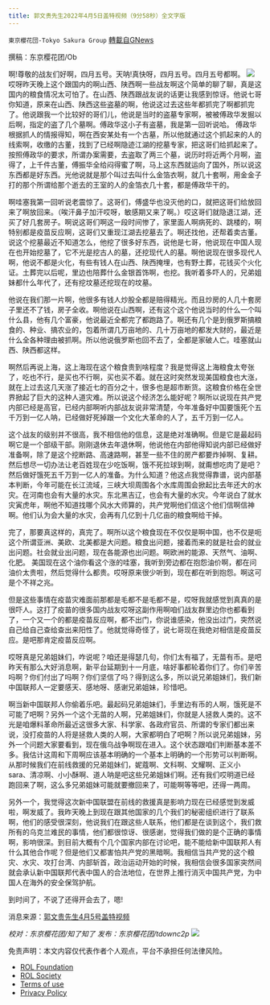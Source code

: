 ```yaml
---
title: 郭文贵先生2022年4月5日盖特视频（9分58秒）全文字版
---
```

`東京櫻花団-Tokyo Sakura Group` [轉載自GNews](https://gnews.org/zh-hans/2294888/)

撰稿：东京樱花团/Ob

啊!尊敬的战友们好啊，四月五号。天呐!真快呀，四月五号。四月五号都啊。
![](https://assets.gnews.org/wp-content/uploads/2022/04/图片1-20.png)
哎呀昨天晚上这个跟国内的啊山西、陕西啊一些战友啊这个简单的聊了聊，真是这国内的粮食情况太可怕了。在山西、陕西跟战友说的话更让我感到惊讶。他说七哥你知道，原来在山西、陕西这些盗墓的啊，他说这过去这些年都抓完了啊都抓完了。他说跟我一个比较好的哥们儿，他说是当时的盗墓专家啊，被被傅政华发掘以后啊，指定的盗了几个墓啊。傅政华这小子有盗墓，我是第一回听说哈。 傅政华根据抓人的情报得知，啊在西安某处有一个古墓，所以他就通过这个抓起来的人的线索啊，收缴的古董，找到了已经啊隐迹江湖的挖墓专家，把这哥们给抓起来了。按照傅政华的要求，所谓办案需要，去盗取了两三个墓，说历时将近两个月啊，盗得了，上千件古董，傅振华全给闷得蜜了啊，马上这东西就运向了国外，所以说这东西都是好东西。光他说就是那个叫过去叫什么金箔衣啊，就几十套啊，用金金子打的那个所谓给那个逝去的王室的人的金箔衣几十套，都是傅政华干的。

啊哇塞我第一回听说老震惊了。这哥们，傅盛华也没灭他的口，就把这哥们给放回来了啊放回来。（唉汗鼻子加汗哎呀，敏感期又来了啊。）哎这哥们就隐退江湖，还买了好几套房子。啊说这哥们啊这一段时间惨了，家里面人啊病死的、跳楼的，啊特别都是疫苗反应啊，这哥们又重现江湖去挖墓去了。啊还找他，还帮着卖古董。说这个挖墓最近不知道怎么，他挖了很多好东西，说他是七哥，他说现在中国人现在也开始挖墓了，它不光是挖古人的墓，还挖现代人的墓。啊他说现在很多现代人啊，他说不都是火化，有些有钱人在山西、陕西掩埋，也有野土葬，花钱买个火化证。土葬完以后呢，里边也陪葬什么金银首饰啊，也挖。我听着多吓人的，兄弟姐妹都什么年代了，还有挖坟墓还挖现在的坟墓。

他说在我们那一片啊，他很多有钱人炒股全都是赔得精光。而且炒房的人几十套房子里还不了钱，房子全收。啊他说在山西啊，还有这个这个他说当时的什么一个叫什么县，他有几个富豪，他说最近全都完了都跑路了。啊还有几个是到俄罗斯搞粮食的、种业、搞农业的，包着所谓几万亩地的、几十万亩地的都发大财的，最近是什么全各种理由被抓啊。所以他说俄罗斯也回不去了，全都是家破人亡。哇塞就山西、陕西都这样。

啊然后再说上海，这上海现在这个粮食贵到啥程度？我是觉得这上海粮食太夸张了，吃也不行，是买也不行啊，买也买不着。就在这时突然发现美国粮食也大涨，就在上过去这几天涨了接近七的百分之十，很多也是超市断货。这粮食价格在全世界掀起了巨大的这种人道灾难。所以说这个经济怎么能好呢？啊所以说现在共产党内部已经是高官，已经内部啊听内部战友说非常清楚，今年准备好中国要饿死个五千万到一亿人呐，已经做好死掉跟一个文化大革命的人了，五千万到一亿人。

这个战友的级别并不很高，我不相信他的信息，这是绝对准确啊。但是它是最起码啊它是一个部级干部。刚刚退休去年退休啊，他说他在内部他得知说内部已经做好准备啊，除了是这个挖断路、高速路啊，甚至一些不住的房产都要炸掉啊、复耕。然后想尽一切办法让老百姓现在少吃饭啊，饿不死拉球到啊，就甭想吃肉了是吧？然后做好饿死五千万到一亿人的准备。为什么知道？他这点我觉得靠谱，说内部基本判断，今年可能在长江流域，三峡大坝周围各个水库周围会掀起比去年还大的水灾。在河南也会有大量的水灾。东北黑吉辽，也会有大量的水灾。今年说白了就水灾寅虎年，啊他不知道找哪个风水大师算的，共产党啊他们信这个他们信啊信神啊。他们认为会大量的水灾，会再有几亿到十几亿亩的粮食啊给干掉。

完了，那要真这样的，真完了。啊所以这个粮食现在不仅仅是啊中国，也不仅是呃这个所谓亚洲、美欧、北美都是大问题。粮食出问题，接着而来的就是社会的就业出问题。社会就业出问题，现在各能源也出问题。啊欧洲的能源、天然气、油啊、化肥。 美国现在这个油你看这个涨的哇塞，我听到旁边都在抱怨油价啊，都在问油价太贵啦，然后觉得什么都贵。哎呀原来很少听到，现在都在听到抱怨。啊这可是个不祥之兆。

但是这些事情在疫苗灾难面前那都是毛都不是毛都不是，哎呀我就感觉到真真的是很吓人。这打了疫苗的很多国内战友哎呀这副作用啊咱们战友群里边你也都看到了，一个又一个的都是疫苗反应啊，都不出门，你说谁感染，他没出过门，突然说自己给自己查给查出来阳性了。他就觉得奇怪了，说七哥现在我绝对相信是疫苗反应。是吧那肯定疫苗反应啊。

哎呀真是兄弟姐妹们，咋说呢？咱还是得瑟几句，你们太有福了，无苗有币。是吧昨天有那么大好消息啊，新平台延期到十一月底，啥好事都轮着你们了。你们辛苦吗啊？你们付出了吗啊？你们坚信了吗？得到这么多，所以说兄弟姐妹们，我们新中国联邦人一定要感天、感地呀、感谢兄弟姐妹，珍惜吧。

啊当新中国联邦人你偷着乐吧。最起码兄弟姐妹们，手里边有币的人啊，饿死是不可能了吧啊？另外一个这个无苗的人啊，兄弟姐妹们，你就是人拯救人类的。这不光是咱爆料革命所最近这很多大家、科学家、各政府官员、所谓的专家们都出来说，没打疫苗的人将是拯救人类的人啊，大家都明白了吧啊？所以说兄弟姐妹，另外一个问题大家要看到，现在俄乌战争啊现在进入。这个状态跟咱们判断基本差不多。我估计这周和下周啊应该基本明确的一个基本上明确的一个形势可以判断啊。从那时候我们在前线救援的兄弟姐妹们，妮蔻啊、文科啊、文耀啊、正义小sara、清凉啊、小小酥啊、道人呐是吧这些兄弟姐妹们啊。还有我们哎明道已经跑回来了啊，这么多兄弟姐妹可能就要撤回来了，可能啊等等吧，还得一两周。

另外一个，我觉得这次新中国联盟在前线的救援真是影响力现在已经感觉到发威啦，啊发威了。我昨天晚上到现在跟其他国家的几个我们的秘密组织进行了联系啊，他们的感受很深刻，他说我们在跟这些人联系，他们都是在谈到这个，我们救所有的乌克兰难民的事情，他们都很惊讶、很感谢，觉得我们做的是个正确的事情啊，影响很深。到目前大概有个几个国家内部在讨论吧，能不能给新中国联邦人有什么其他合作呢？但是他们又都害怕共产党的黑暗啊。我相信当共产党的这个粮灾、水灾、攻打台湾、内部斩首，政治运动开始的时候，我相信会很多国家突然间就会承认新中国联邦代表中国人的合法地位，在世界上推行消灭中国共产党，为中国人在海外的安全保驾护航。

到时间了，不说了还得开会去了，嗯!

消息来源：[郭文贵先生4月5号盖特视频](https://gettr.com/post/p13o3f02b76)

*校对：东京樱花团/知了知了
发布：东京樱花团/tdownc2p*
![](https://assets.gnews.org/wp-content/uploads/2022/03/yht.jpg)
 

免责声明：本文内容仅代表作者个人观点，平台不承担任何法律风险。

- [ROL Foundation](https://rolfoundation.org/)
- [ROL Society](https://rolsociety.org/)
- [Terms of use](https://gnews.org/terms-of-use-3/)
- [Privacy Policy](https://gnews.org/privacy-policy/)

